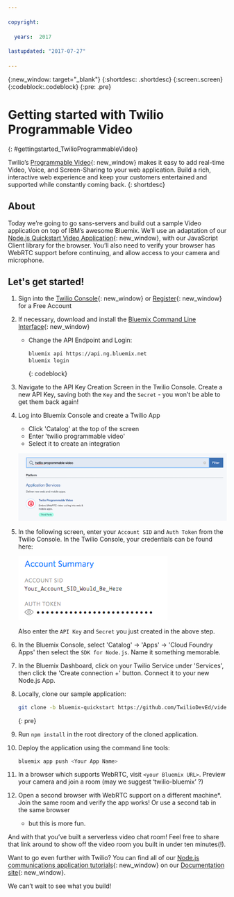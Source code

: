 ```yaml
---

copyright:

  years:  2017

lastupdated: "2017-07-27"

---
```


{:new_window: target="_blank"}
{:shortdesc: .shortdesc}
{:screen:.screen}
{:codeblock:.codeblock}
{:pre: .pre}

# Getting started with Twilio Programmable Video
{: #gettingstarted_TwilioProgrammableVideo}

Twilio’s [Programmable Video](https://www.twilio.com/video){: new_window} makes
it easy to add real-time Video, Voice, and Screen-Sharing to your web
application. Build a rich, interactive web experience and keep your customers
entertained and supported while constantly coming back.
{: shortdesc}

## About

Today we’re going to go sans-servers and build out a sample Video application
on top of IBM’s awesome Bluemix. We’ll use an adaptation of our
[Node.js Quickstart Video Application](https://www.twilio.com/docs/api/video/quickstart-sample-apps){: new_window},
with our JavaScript Client library for the browser.  You’ll also need to verify
your browser has WebRTC support before continuing, and allow access to your
camera and microphone.

## Let's get started!

1. Sign into the [Twilio Console](https://www.twilio.com/console){: new_window}
   or [Register](https://www.twilio.com/try-twilio){: new_window} for a Free
   Account

1. If necessary, download and install the [Bluemix Command Line Interface](https://console.bluemix.net/docs/starters/install_cli.html){: new_window}
   - Change the API Endpoint and Login:

     ```
     bluemix api https://api.ng.bluemix.net
     bluemix login
     ```
     {: codeblock}

1. Navigate to the API Key Creation Screen in the Twilio Console. Create a new
   API Key, saving both the `Key` and the `Secret` - you won’t be able to get them back again!

1. Log into Bluemix Console and create a Twilio App

   - Click 'Catalog' at the top of the screen
   - Enter 'twilio programmable video'
   - Select it to create an integration

   ![Twilio app from Bluemix catalog](images/03-create-twilio-app.png)

1. In the following screen, enter your `Account SID` and `Auth Token` from the
   Twilio Console. In the Twilio Console, your credentials can be found here:

   ![Configure your Twilio Credentials](images/02-twilio-credentials.png)

   Also enter the `API Key` and `Secret` you just created in the above step.

1. In the Bluemix Console, select 'Catalog' -> 'Apps' -> 'Cloud Foundry Apps'
   then select the `SDK for Node.js`. Name it something memorable.

1. In the Bluemix Dashboard, click on your Twilio Service under 'Services',
   then click the 'Create connection +' button. Connect it to your new Node.js
   App.

1. Locally, clone our sample application:

    ```bash
    git clone -b bluemix-quickstart https://github.com/TwilioDevEd/video-quickstart-js
    ```
    {: pre}

1. Run `npm install` in the root directory of the cloned application.

1. Deploy the application using the command line tools:

   ```bash
   bluemix app push <Your App Name>
   ```

1. In a browser which supports WebRTC, visit `<your Bluemix URL>`.  Preview
   your camera and join a room (may we suggest ‘twilio-bluemix’ ?)

1. Open a second browser with WebRTC support on a different machine*. Join the
   same room and verify the app works! Or use a second tab in the same browser
   - but this is more fun.

And with that you’ve built a serverless video chat room!  Feel free to share
that link around to show off the video room you built in under ten minutes(!).

Want to go even further with Twilio? You can find all of our [Node.js
communications application tutorials](https://www.twilio.com/docs/tutorials?filter-language=node&order_by=-popularity_rank){: new_window} on our [Documentation site](https://www.twilio.com/docs/){: new_window}.


We can’t wait to see what you build!
